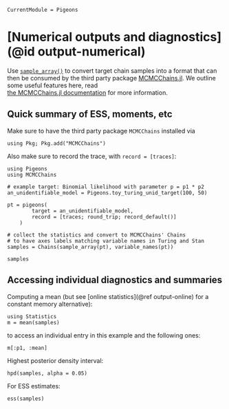 ```@meta
CurrentModule = Pigeons
```

# [Numerical outputs and diagnostics](@id output-numerical)

Use [`sample_array()`](@ref) to convert target chain 
samples into a format that can then be consumed by the 
third party package 
[MCMCChains.jl](https://github.com/TuringLang/MCMCChains.jl). 
We outline some useful features here, read  
[the MCMCChains.jl documentation](https://github.com/TuringLang/MCMCChains.jl) for more information.


## Quick summary of ESS, moments, etc

Make sure to have the third party package `MCMCChains`  installed via 

```
using Pkg; Pkg.add("MCMCChains")
```

Also make sure to record the trace, with `record = [traces]`:

```@example numerical
using Pigeons
using MCMCChains

# example target: Binomial likelihood with parameter p = p1 * p2
an_unidentifiable_model = Pigeons.toy_turing_unid_target(100, 50)

pt = pigeons(
        target = an_unidentifiable_model, 
        record = [traces; round_trip; record_default()]
    )

# collect the statistics and convert to MCMCChains' Chains
# to have axes labels matching variable names in Turing and Stan
samples = Chains(sample_array(pt), variable_names(pt))

samples
```

## Accessing individual diagnostics and summaries

Computing a mean 
(but see [online statistics](@ref output-online) for 
a constant memory alternative):

```@example numerical
using Statistics 
m = mean(samples)
```

to access an individual entry in this example and the following ones:

```@example numerical
m[:p1, :mean]
```

Highest posterior density interval:

```@example numerical
hpd(samples, alpha = 0.05)
```

For ESS estimates:

```@example numerical
ess(samples)
```